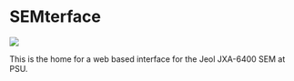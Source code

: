 SEMterface
==========

[![](https://david-dm.org/SEMterface/semterface.svg)](https://david-dm.org/SEMterface/semterface)

This is the home for a web based interface for the Jeol JXA-6400 SEM at PSU.
